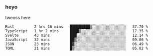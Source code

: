 ### heyo
tweoss here

<!--START_SECTION:waka-->

```text
Rust         2 hrs 16 mins   █████████▒░░░░░░░░░░░░░░░   37.70 %
TypeScript   1 hr 2 mins     ████▒░░░░░░░░░░░░░░░░░░░░   17.35 %
Svelte       43 mins         ███░░░░░░░░░░░░░░░░░░░░░░   12.14 %
JavaScript   32 mins         ██▒░░░░░░░░░░░░░░░░░░░░░░   09.06 %
JSON         23 mins         █▓░░░░░░░░░░░░░░░░░░░░░░░   06.49 %
TOML         21 mins         █▒░░░░░░░░░░░░░░░░░░░░░░░   05.82 %
```

<!--END_SECTION:waka-->

<!--
**Tweoss/tweoss** is a ✨ _special_ ✨ repository because its `README.md` (this file) appears on your GitHub profile.

Here are some ideas to get you started:

- 🔭 I’m currently working on ...
- 🌱 I’m currently learning ...
- 👯 I’m looking to collaborate on ...
- 🤔 I’m looking for help with ...
- 💬 Ask me about ...
- 📫 How to reach me: ...
- 😄 Pronouns: ...
- ⚡ Fun fact: ...
-->
